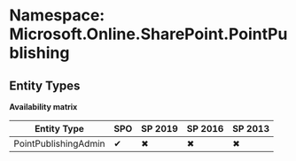# Namespace: Microsoft.Online.SharePoint.PointPublishing
## Entity Types

**Availability matrix**

Entity Type | SPO | SP 2019 | SP 2016 | SP 2013
----------|-----|---------|---------|--------
PointPublishingAdmin | ✔ | ✖ | ✖ | ✖
